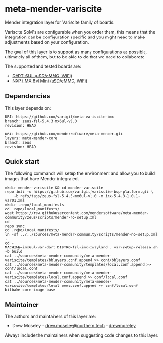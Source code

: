 # meta-mender-variscite

Mender integration layer for Variscite family of boards.

Variscite SoM's are configurable when you order them, this means that the
integration can be configuration specific and you might need to make
adjustments based on your configuration.

The goal of this layer is to support as many configurations as possible,
ultimately all of them, but to be able to do that we need to collaborate.

The supported and tested boards are:

- [DART-6UL (uSD/eMMC, WiFi)](https://hub.mender.io/t/variscite-dart-6ul/483)
- [NXP i.MX 8M Mini (uSD/eMMC, WiFi)](https://hub.mender.io/t/variscite-var-som-mx8m-mini-nxp-i-mx-8m-mini/1918)

## Dependencies

This layer depends on:

```
URI: https://github.com/varigit/meta-variscite-imx
branch: zeus-fsl-5.4.3-mx6ul-v1.0
revision: HEAD
```

```
URI: https://github.com/mendersoftware/meta-mender.git
layers: meta-mender-core
branch: zeus
revision: HEAD
```

## Quick start

The following commands will setup the environment and allow you to build images
that have Mender integrated.


```
mkdir mender-variscite && cd mender-variscite
repo init -u https://github.com/varigit/variscite-bsp-platform.git \
    -b refs/tags/zeus-fsl-5.4.3-mx6ul-v1.0 -m imx-5.4.3-1.0.1-var01.xml
mkdir .repo/local_manifests
cd .repo/local_manifests/
wget https://raw.githubusercontent.com/mendersoftware/meta-mender-community/zeus/scripts/mender-no-setup.xml
cd -
repo sync
cd .repo/local_manifests/
ln -sf ../../sources/meta-mender-community/scripts/mender-no-setup.xml .
cd -
MACHINE=imx6ul-var-dart DISTRO=fsl-imx-xwayland . var-setup-release.sh -b build
cat ../sources/meta-mender-community/meta-mender-variscite/templates/bblayers.conf.append >> conf/bblayers.conf
cat ../sources/meta-mender-community/templates/local.conf.append >> conf/local.conf
cat ../sources/meta-mender-community/meta-mender-variscite/templates/local.conf.append >> conf/local.conf
cat ../sources/meta-mender-community/meta-mender-variscite/templates/local-emmc.conf.append >> conf/local.conf
bitbake core-image-base
```


## Maintainer

The authors and maintainers of this layer are:

- Drew Moseley - <drew.moseley@northern.tech> - [drewmoseley](https://github.com/drewmoseley)

Always include the maintainers when suggesting code changes to this layer.
